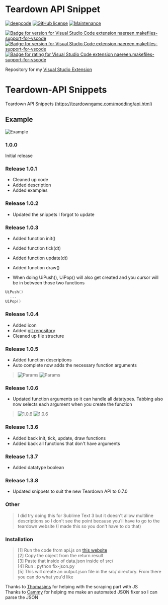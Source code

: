 # Teardown API Snippet

[![deepcode](https://www.deepcode.ai/api/gh/badge?key=eyJhbGciOiJIUzI1NiIsInR5cCI6IkpXVCJ9.eyJwbGF0Zm9ybTEiOiJnaCIsIm93bmVyMSI6InZ1bGNhbi1kZXYiLCJyZXBvMSI6InRlYXJkb3duLXNuaXBwZXRzIiwiaW5jbHVkZUxpbnQiOmZhbHNlLCJhdXRob3JJZCI6Mjg2MjcsImlhdCI6MTYxNzA1MDY4Mn0.78oCcAi7rAhMn_kNPfIBW7cj7zp05yiR3pqpPcrPLWQ)](https://www.deepcode.ai/app/gh/vulcan-dev/teardown-snippets/_/dashboard?utm_content=gh%2Fvulcan-dev%2Fteardown-snippets) [![GitHub license](https://img.shields.io/github/license/Naereen/StrapDown.js.svg)](https://github.com/Naereen/StrapDown.js/blob/master/LICENSE) [![Maintenance](https://img.shields.io/badge/Maintained%3F-yes-green.svg)](https://GitHub.com/Naereen/StrapDown.js/graphs/commit-activity) 

[![Badge for version for Visual Studio Code extension naereen.makefiles-support-for-vscode](https://vsmarketplacebadge.apphb.com/version/vulcan-dev.teardown-api-snippet.svg)](https://marketplace.visualstudio.com/items?itemName=vulcan-dev.teardown-api-snippet) [![Badge for version for Visual Studio Code extension naereen.makefiles-support-for-vscode](https://vsmarketplacebadge.apphb.com/installs/vulcan-dev.teardown-api-snippet.svg)](https://marketplace.visualstudio.com/items?itemName=vulcan-dev.teardown-api-snippet) [![Badge for rating for Visual Studio Code extension naereen.makefiles-support-for-vscode](https://vsmarketplacebadge.apphb.com/rating/vulcan-dev.teardown-api-snippet.svg)](https://marketplace.visualstudio.com/items?itemName=vulcan-dev.teardown-api-snippet)


Repository for my [Visual Studio Extension](https://marketplace.visualstudio.com/items?itemName=vulcan-dev.teardown-api)

# Teardown-API Snippets
Teardown API Snippets (https://teardowngame.com/modding/api.html)

## Example
![Example](https://i.imgur.com/ZQA3ui3.png "Example")

### 1.0.0

Initial release

### Release 1.0.1

- Cleaned up code
- Added description
- Added examples

### Release 1.0.2

- Updated the snippets I forgot to update

### Release 1.0.3

- Added function init()
- Added function tick(dt)
- Added function update(dt)
- Added function draw()

- When doing UiPush(), UiPop() will also get created and you cursor will be in between those two functions
```lua
UiPush()
  ...
UiPop()
```

### Release 1.0.4

- Added icon
- Added [git repository](https://github.com/vulcan-dev/teardown-snippets)
- Cleaned up file structure

### Release 1.0.5
- Added function descriptions
- Auto complete now adds the necessary function arguments

>![Params](https://i.imgur.com/xWpmDkd.png "Function Description")
>![Params](https://i.imgur.com/3WnDZR3.png "Function Parameters")

### Release 1.0.6
- Updated function arguments so it can handle all datatypes. Tabbing also now selects each argument when you create the function

>![1.0.6](https://i.imgur.com/cH1XQrO.png)
>![1.0.6](https://i.imgur.com/eLrd6vI.png)

### Release 1.3.6
- Added back init, tick, update, draw functions
- Added back all functions that don't have arguments

### Release 1.3.7
- Added datatype boolean

### Release 1.3.8
- Updated snippets to suit the new Teardown API to 0.7.0  

### Other
> I did try doing this for Sublime Text 3 but it doesn't allow multiline descriptions so I don't see the point because you'll have to go to the teardown website (I made this so you don't have to do that)

### Installation
> [1] Run the code from api.js on [this website](https://teardowngame.com/modding/api.html)  
[2] Copy the object from the return result  
[3] Paste that inside of data.json inside of src/  
[4] Run : python fix-json.py  
[5] This will create an output.json file in the src/ directory. From there you can do what you'd like

Thanks to [Thomasims](https://github.com/Thomasims) for helping with the scraping part with JS  
Thanks to [Cammy](https://github.com/camprevail) for helping me make an automated JSON fixer so I can parse the JSON

